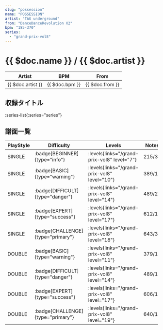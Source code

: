 ```yaml
---
slug: "possession"
name: "POSSESSION"
artist: "TAG underground"
from: "DanceDanceRevolution X2"
bpm: "185-370"
series:
  - "grand-prix-vol8"
---
```


# {{ $doc.name }} / {{ $doc.artist }}

|Artist|BPM|From|
|------|---|----|
|{{ $doc.artist }}|{{ $doc.bpm }}|{{ $doc.from }}|

## 収録タイトル

:series-list{:series="series"}

## 譜面一覧

|PlayStyle|Difficulty|Levels|Notes|Movie|
|---------|----------|------|-----|-----|
|SINGLE| :badge[BEGINNER]{type="info"}| :levels{links="/grand-prix-vol8" level="7"}|215/35||
|SINGLE| :badge[BASIC]{type="warning"}| :levels{links="/grand-prix-vol8" level="10"}|389/13||
|SINGLE| :badge[DIFFICULT]{type="danger"}| :levels{links="/grand-prix-vol8" level="14"}|489/21||
|SINGLE| :badge[EXPERT]{type="success"}| :levels{links="/grand-prix-vol8" level="17"}|612/13||
|SINGLE| :badge[CHALLENGE]{type="primary"}| :levels{links="/grand-prix-vol8" level="18"}|643/37||
|DOUBLE| :badge[BASIC]{type="warning"}| :levels{links="/grand-prix-vol8" level="11"}|379/19||
|DOUBLE| :badge[DIFFICULT]{type="danger"}| :levels{links="/grand-prix-vol8" level="14"}|489/15||
|DOUBLE| :badge[EXPERT]{type="success"}| :levels{links="/grand-prix-vol8" level="17"}|606/15||
|DOUBLE| :badge[CHALLENGE]{type="primary"}| :levels{links="/grand-prix-vol8" level="19"}|640/10||
